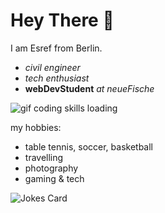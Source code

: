 # Hey There 👋

I am Esref from Berlin.
- _civil engineer_
- _tech enthusiast_ 
- **webDevStudent** _at neueFische_

![gif coding skills loading](https://media.tenor.com/CzdMW7wnLn8AAAAC/coding.gif=10x5)

my hobbies:
- table tennis, soccer, basketball 
- travelling 
- photography
- gaming & tech

<!-- Markdown -->

![Jokes Card](https://readme-jokes.vercel.app/api)
